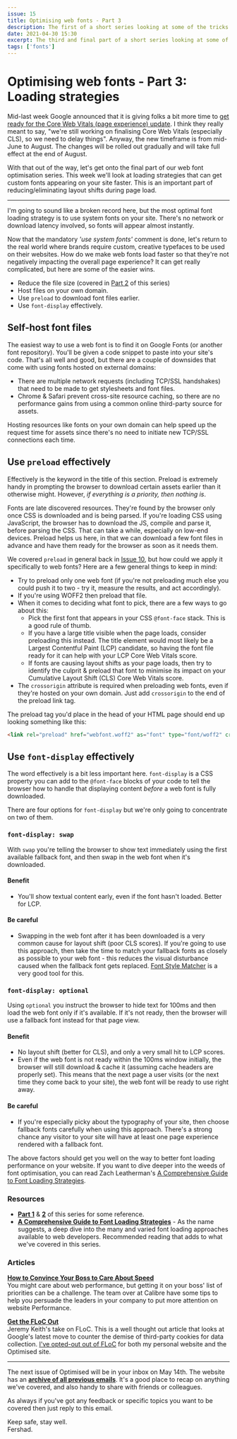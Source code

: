 ```yaml
---
issue: 15
title: Optimising web fonts - Part 3
description: The first of a short series looking at some of the tricks and techniques to consider when optimising fonts for the web.
date: 2021-04-30 15:30
excerpt: The third and final part of a short series looking at some of the tricks and techniques to consider when optimising fonts for the web.
tags: ['fonts']
---
```

# Optimising web fonts - Part 3: Loading strategies

Mid-last week Google announced that it is giving folks a bit more time to [get ready for the Core Web Vitals (page experience) update](https://developers.google.com/search/blog/2021/04/more-details-page-experience). I think they really meant to say, "we're still working on finalising Core Web Vitals (especially CLS), so we need to delay things". Anyway, the new timeframe is from mid-June to August. The changes will be rolled out gradually and will take full effect at the end of August.

With that out of the way, let's get onto the final part of our web font optimisation series. This week we'll look at loading strategies that can get custom fonts appearing on your site faster. This is an important part of reducing/eliminating layout shifts during page load.

***

I'm going to sound like a broken record here, but the most optimal font loading strategy is to use system fonts on your site. There's no network or download latency involved, so fonts will appear almost instantly.

Now that the mandatory *'use system fonts'* comment is done, let's return to the real world where brands require custom, creative typefaces to be used on their websites. How do we make web fonts load faster so that they're not negatively impacting the overall page experience? It can get really complicated, but here are some of the easier wins.

- Reduce the file size (covered in [Part 2](https://optimised.email/issues/issue-14-optimising-web-fonts-part-2) of this series)
- Host files on your own domain.
- Use `preload` to download font files earlier.
- Use `font-display` effectively.

## Self-host font files

The easiest way to use a web font is to find it on Google Fonts (or another font repository). You'll be given a code snippet to paste into your site's code. That's all well and good, but there are a couple of downsides that come with using fonts hosted on external domains:

- There are multiple network requests (including TCP/SSL handshakes) that need to be made to get stylesheets and font files.
- Chrome & Safari prevent cross-site resource caching, so there are no performance gains from using a common online third-party source for assets.

Hosting resources like fonts on your own domain can help speed up the request time for assets since there's no need to initiate new TCP/SSL connections each time.

## Use `preload` effectively

Effectively is the keyword in the title of this section. Preload is extremely handy in prompting the browser to download certain assets earlier than it otherwise might. However, *if everything is a priority, then nothing is*.

Fonts are late discovered resources. They're found by the browser only once CSS is downloaded and is being parsed. If you're loading CSS using JavaScript, the browser has to download the JS, compile and parse it, before parsing the CSS. That can take a while, especially on low-end devices. Preload helps us here, in that we can download a few font files in advance and have them ready for the browser as soon as it needs them.

We covered `preload` in general back in [Issue 10](https://optimised.email/issues/issue-10-resource-hints-part-2), but how could we apply it specifically to web fonts? Here are a few general things to keep in mind:

- Try to preload only one web font (if you're not preloading much else you could push it to two - try it, measure the results, and act accordingly).
- If you're using WOFF2 then preload that file.
- When it comes to deciding what font to pick, there are a few ways to go about this:
    - Pick the first font that appears in your CSS `@font-face` stack. This is a good rule of thumb.
    - If you have a large title visible when the page loads, consider preloading this instead. The title element would most likely be a Largest Contentful Paint (LCP) candidate, so having the font file ready for it can help with your LCP Core Web Vitals score.
    - If fonts are causing layout shifts as your page loads, then try to identify the culprit & preload that font to minimise its impact on your Cumulative Layout Shift (CLS) Core Web Vitals score.
- The `crossorigin` attribute is required when preloading web fonts, even if they're hosted on your own domain. Just add `crossorigin` to the end of the preload link tag.

The preload tag you'd place in the head of your HTML page should end up looking something like this:

```html
<link rel="preload" href="webfont.woff2" as="font" type="font/woff2" crossorigin>
```

## Use `font-display` effectively

The word effectively is a bit less important here. `font-display` is a CSS property you can add to the `@font-face` blocks of your code to tell the browser how to handle that displaying content *before* a web font is fully downloaded.

There are four options for `font-display` but we're only going to concentrate on two of them.

### `font-display: swap`

With `swap` you're telling the browser to show text immediately using the first available fallback font, and then swap in the web font when it's downloaded.

#### **Benefit**

- You'll show textual content early, even if the font hasn't loaded. Better for LCP.

#### **Be careful**

- Swapping in the web font after it has been downloaded is a very common cause for layout shift (poor CLS scores). If you're going to use this approach, then take the time to match your fallback fonts as closely as possible to your web font - this reduces the visual disturbance caused when the fallback font gets replaced. [Font Style Matcher](https://meowni.ca/font-style-matcher/) is a very good tool for this.

### `font-display: optional`

Using `optional` you instruct the browser to hide text for 100ms and then load the web font only if it's available. If it's not ready, then the browser will use a fallback font instead for that page view.

#### **Benefit**

- No layout shift (better for CLS), and only a very small hit to LCP scores.
- Even if the web font is not ready within the 100ms window initially, the browser will still download & cache it (assuming cache headers are properly set). This means that the next page a user visits (or the next time they come back to your site), the web font will be ready to use right away.

#### **Be careful**

- If you're especially picky about the typography of your site, then choose fallback fonts carefully when using this approach. There's a strong chance any visitor to your site will have at least one page experience rendered with a fallback font.

The above factors should get you well on the way to better font loading performance on your website. If you want to dive deeper into the weeds of font optimisation, you can read Zach Leatherman's [A Comprehensive Guide to Font Loading Strategies](https://www.zachleat.com/web/comprehensive-webfonts/#fout-class).

### Resources

- **[Part 1](https://optimised.email/issues/issue-9-resource-hints-part-1)** & **[2](https://optimised.email/issues/issue-10-resource-hints-part-2)** of this series for some reference.
- **[A Comprehensive Guide to Font Loading Strategies](https://www.zachleat.com/web/comprehensive-webfonts/#fout-class)** - As the name suggests, a deep dive into the many and varied font loading approaches available to web developers. Recommended reading that adds to what we've covered in this series.

### Articles

**[How to Convince Your Boss to Care About Speed](https://calibreapp.com/blog/convince-your-boss-about-performance)**  
You might care about web performance, but getting it on your boss' list of priorities can be a challenge. The team over at Calibre have some tips to help you persuade the leaders in your company to put more attention on website Performance.

**[Get the FLoC Out](https://adactio.com/journal/18046)**  
Jeremy Keith's take on FLoC. This is a well thought out article that looks at Google's latest move to counter the demise of third-party cookies for data collection. [I've opted-out out of FLoC](https://www.fershad.com/blog/posts/this-website-is-a-floc-free-zone/#main-content) for both my personal website and the Optimised site.

***

The next issue of Optimised will be in your inbox on May 14th. The website has an **[archive of all previous emails](https://optimised.email/)**. It's a good place to recap on anything we've covered, and also handy to share with friends or colleagues.

As always if you've got any feedback or specific topics you want to be covered then just reply to this email.

Keep safe, stay well.  
Fershad.